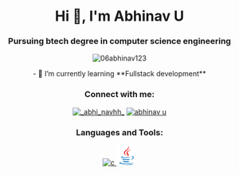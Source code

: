 
<h1 align="center">Hi 👋, I'm Abhinav U</h1>
<h3 align="center">Pursuing btech degree in <strong>computer science engineering</strong></h3>

<p align="center"> <img src="https://komarev.com/ghpvc/?username=06abhinav123&label=Profile%20views&color=0e75b6&style=flat" alt="06abhinav123" /> </p>

<p align="center" >- 🌱 I’m currently learning **Fullstack development**</p>

<h3 align="center">Connect with me:</h3>
<p align="center">
<a href="https://instagram.com/_abhi_navhh_" target="blank" rel="norefferer"><img src="https://raw.githubusercontent.com/rahuldkjain/github-profile-readme-generator/master/src/images/icons/Social/instagram.svg" alt="_abhi_navhh_" height="30" width="40" /></a>
<a href="https://www.linkedin.com/in/abhinav-u-212b64286" target="blank" rel="norefferer"><img src="https://raw.githubusercontent.com/rahuldkjain/github-profile-readme-generator/master/src/images/icons/Social/linked-in-alt.svg" alt="abhinav u" height="30" width="40" /></a></p>
<h3 align="center">Languages and Tools:</h3>
<p align="center"> <a href="https://www.cprogramming.com/" target="_blank" rel="noreferrer"> <img src="https://raw.githubhttps://github-readme-stats.vercel.app/api/top-langs?username=06abhinav123&show_icons=true&https://github-readme-stats.vercelusercontent.com/devicons/devicon/master/icons/c/c-original.svg" alt="c" width="40" height="40"/> </a> <a href="https://www.java.com" target="_blank" rel="noreferrer"> <img src="https://raw.githubusercontent.com/devicons/devicon/master/icons/java/java-original.svg" alt="java" width="40" height="40"/> </a> </p>


